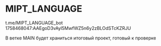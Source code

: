 # MIPT_LANGUAGE
t.me/MIPT_LANGUAGE_bot
1758468047:AAEgoD3vAyl5MwfWZ5n6y2zBLOdSTcKZRJU

В ветке MAIN будет храниться итоговый проект, готовый к проверке
